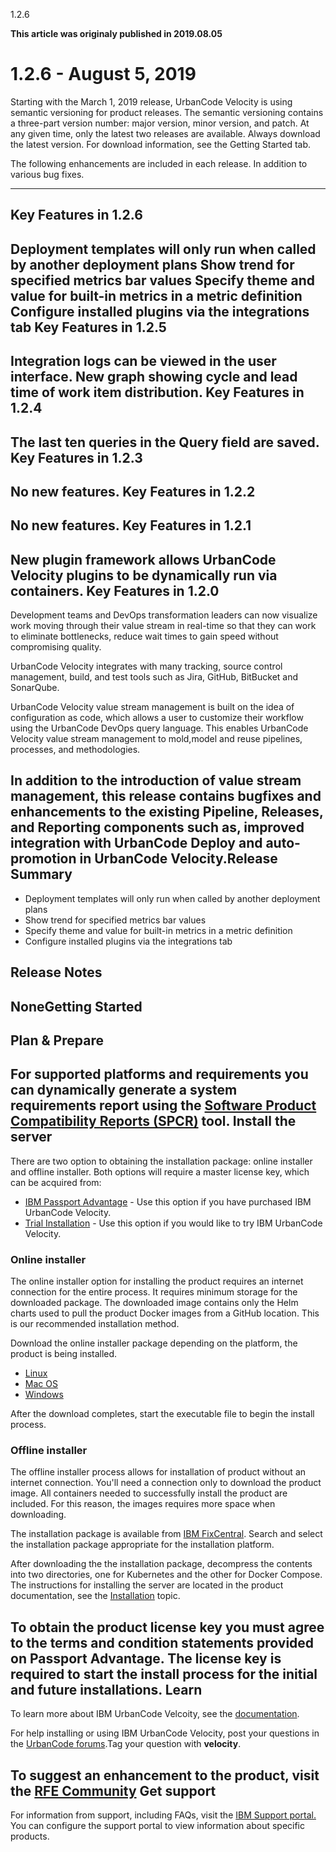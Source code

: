 





1.2.6

**This article was originaly published in 2019.08.05**


1.2.6 - August 5, 2019
======================




Starting with the March 1, 2019 release, UrbanCode Velocity is using semantic versioning for product releases. The semantic versioning contains a three-part version number: major version, minor version, and patch. At any given time, only the latest two releases are available. Always download the latest version. For download information, see the Getting Started tab.

The following enhancements are included in each release. In addition to various bug fixes.



---


Key Features in 1.2.6
---------------------


Deployment templates will only run when called by another deployment plans
Show trend for specified metrics bar values
Specify theme and value for built-in metrics in a metric definition
Configure installed plugins via the integrations tab
Key Features in 1.2.5
---------------------


Integration logs can be viewed in the user interface.
New graph showing cycle and lead time of work item distribution.
Key Features in 1.2.4
---------------------


The last ten queries in the Query field are saved.
Key Features in 1.2.3
---------------------


No new features.
Key Features in 1.2.2
---------------------


No new features.
Key Features in 1.2.1
---------------------


New plugin framework allows UrbanCode Velocity plugins to be dynamically run via containers.
Key Features in 1.2.0
---------------------


Development teams and DevOps transformation leaders can now visualize work moving through their value stream in real-time so that they can work to eliminate bottlenecks, reduce wait times to gain speed without compromising quality.

UrbanCode Velocity integrates with many tracking, source control management, build, and test tools such as Jira, GitHub, BitBucket and SonarQube.

UrbanCode Velocity value stream management is built on the idea of configuration as code, which allows a user to customize their workflow using the UrbanCode DevOps query language. This enables UrbanCode Velocity value stream management to mold,model and reuse pipelines, processes, and methodologies.

In addition to the introduction of value stream management, this release contains bugfixes and enhancements to the existing Pipeline, Releases, and Reporting components such as, improved integration with UrbanCode Deploy and auto-promotion in UrbanCode Velocity.Release Summary
---------------

  
* Deployment templates will only run when called by another deployment plans
* Show trend for specified metrics bar values
* Specify theme and value for built-in metrics in a metric definition
* Configure installed plugins via the integrations tab

Release Notes
-------------

  
NoneGetting Started
---------------

  
Plan & Prepare
--------------


For supported platforms and requirements you can dynamically generate a system requirements report using the [Software Product Compatibility Reports (SPCR)](https://www.ibm.com/software/reports/compatibility/clarity/index.html) tool.
Install the server
------------------


There are two option to obtaining the installation package: online installer and offline installer. Both options will require a master license key, which can be acquired from:
* [IBM Passport Advantage](https://www.ibm.com/software/passportadvantage/) - Use this option if you have purchased IBM UrbanCode Velocity.
* [Trial Installation](https://www.uc-velocity.com/) - Use this option if you would like to try IBM UrbanCode Velocity.


### Online installer


The online installer option for installing the product requires an internet connection for the entire process. It requires minimum storage for the downloaded package. The downloaded image contains only the Helm charts used to pull the product Docker images from a GitHub location. This is our recommended installation method.

Download the online installer package depending on the platform, the product is being installed.
- [Linux](https://public.dhe.ibm.com/software/products/UrbanCode/Velocity/latest/velocity-se-ibm-install-latest-linux)
- [Mac OS](https://public.dhe.ibm.com/software/products/UrbanCode/Velocity/latest/velocity-se-ibm-install-latest-macos)
- [Windows](https://public.dhe.ibm.com/software/products/UrbanCode/Velocity/latest/velocity-se-ibm-install-latest-win.exe)

After the download completes, start the executable file to begin the install process.
### Offline installer


The offline installer process allows for installation of product without an internet connection. You'll need a connection only to download the product image. All containers needed to successfully install the product are included. For this reason, the images requires more space when downloading.

The installation package is available from [IBM FixCentral](https://www-945.ibm.com/support/fixcentral). Search and select the installation package appropriate for the installation platform.

After downloading the the installation package, decompress the contents into two directories, one for Kubernetes and the other for Docker Compose. The instructions for installing the server are located in the product documentation, see the [Installation](https://www.ibm.com/support/knowledgecenter/SSCKX6_1.2.x/com.ibm.uvelocity.doc/topics/c_install_se_roadmap.html) topic.

To obtain the product license key you must agree to the terms and condition statements provided on Passport Advantage. The license key is required to start the install process for the initial and future installations.
Learn
-----


To learn more about IBM UrbanCode Velcoity, see the [documentation](http://www-01.ibm.com/support/knowledgecenter/SSCKX6_1.2.x).

For help installing or using IBM UrbanCode Velocity, post your questions in the [UrbanCode forums](https://developer.ibm.com/answers/topics/velocity.html).Tag your question with **velocity**.

To suggest an enhancement to the product, visit the [RFE Community](http://www.ibm.com/developerworks/rfe/execute?use_case=submitRfe)
Get support
-----------


For information from support, including FAQs, visit the [IBM Support portal.](https://www.ibm.com/support/home) You can configure the support portal to view information about specific products.




